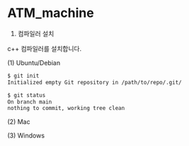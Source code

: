 # ATM_machine

1. 컴파일러 설치

c++ 컴파일러를 설치합니다.

(1) Ubuntu/Debian


```bash
$ git init
Initialized empty Git repository in /path/to/repo/.git/

$ git status
On branch main
nothing to commit, working tree clean
```

(2) Mac



(3) Windows
